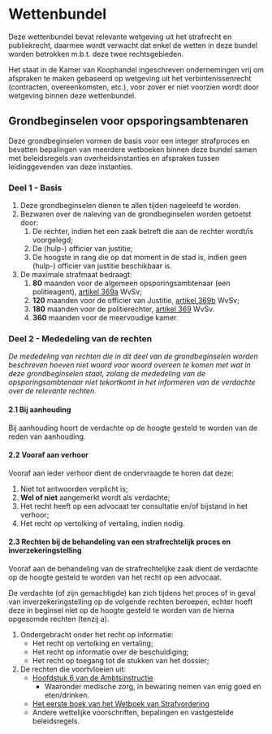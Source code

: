 # Wettenbundel

Deze wettenbundel bevat relevante wetgeving uit het strafrecht en publiekrecht, daarmee wordt verwacht dat enkel de wetten in deze bundel worden betrokken m.b.t. deze twee rechtsgebieden.

Het staat in de Kamer van Koophandel ingeschreven ondernemingen vrij om afspraken te maken gebaseerd op wetgeving uit het verbintenissenrecht (contracten, overeenkomsten, etc.), voor zover er niet voorzien wordt door wetgeving binnen deze wettenbundel.

## Grondbeginselen voor opsporingsambtenaren

Deze grondbeginselen vormen de basis voor een integer strafproces en bevatten bepalingen van meerdere wetboeken binnen deze bundel samen met beleidsregels van overheidsinstanties en afspraken tussen leidinggevenden van deze instanties.

### Deel 1 - Basis

1. Deze grondbeginselen dienen te allen tijden nageleefd te worden.
2. Bezwaren over de naleving van de grondbeginselen worden getoetst door:
    1. De rechter, indien het een zaak betreft die aan de rechter wordt/is voorgelegd;
    2. De (hulp-) officier van justitie;
    3. De hoogste in rang die op dat moment in de stad is, indien geen (hulp-) officier van justitie beschikbaar is.
3. De maximale strafmaat bedraagt:
    1. **80** maanden voor de algemeen opsporingsambtenaar (een politieagent), [artikel 369a](./wetboek-van-strafvordering.md#artikel-369a-wvsv-maximumstraf-opsporingsambtenaar) WvSv;
    2. **120** maanden voor de officier van Justitie, [artikel 369b](./wetboek-van-strafvordering.md#artikel-369b-wvsv-maximumstraf-officier-van-justitie) WvSv;
    3. **180** maanden voor de politierechter, [artikel 369](./wetboek-van-strafvordering.md#artikel-369-wvsv-maximumstraf-verwijzing-naar-meervoudige-kamer) WvSv.
    4. **360** maanden voor de meervoudige kamer.

### Deel 2 - Mededeling van de rechten

*De mededeling van rechten die in dit deel van de grondbeginselen worden beschreven hoeven niet woord voor woord overeen te komen met wat in deze grondbeginselen staat, zolang de mededeling van de opsporingsambtenaar niet tekortkomt in het informeren van de verdachte over de relevante rechten.*

#### 2.1 Bij aanhouding

Bij aanhouding hoort de verdachte op de hoogte gesteld te worden van de reden van aanhouding.

#### 2.2 Vooraf aan verhoor

Vooraf aan ieder verhoor dient de ondervraagde te horen dat deze:

1. Niet tot antwoorden verplicht is;
2. **Wel of niet** aangemerkt wordt als verdachte;
3. Het recht heeft op een advocaat ter consultatie en/of bijstand in het verhoor;
4. Het recht op vertolking of vertaling, indien nodig.

#### 2.3 Rechten bij de behandeling van een strafrechtelijk proces en inverzekeringstelling

Vooraf aan de behandeling van de strafrechtelijke zaak dient de verdachte op de hoogte gesteld te worden van het recht op een advocaat.

De verdachte (of zijn gemachtigde) kan zich tijdens het proces of in geval van inverzekeringstelling op de volgende rechten beroepen, echter hoeft deze in beginsel niet op de hoogte gesteld te worden van de hierna opgesomde rechten (tenzij a).

1. Ondergebracht onder het recht op informatie:
    - Het recht op vertolking en vertaling;
    - Het recht op informatie over de beschuldiging;
    - Het recht op toegang tot de stukken van het dossier;
2. De rechten die voortvloeien uit:
    - [Hoofdstuk 6 van de Ambtsinstructie](politiewetten/ambtsinstructie.md#hoofdstuk-6-maatregelen-jegens-ingeslotenen)
        - Waaronder medische zorg, in bewaring nemen van enig goed en eten/drinken.
    - [Het eerste boek van het Wetboek van Strafvordering](./wetboek-van-strafvordering.md#titel-i-strafvordering-in-het-algemeen)
    - Andere wettelijke voorschriften, bepalingen en vastgestelde beleidsregels.
